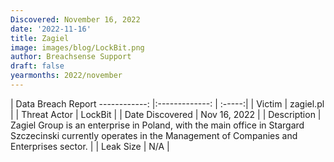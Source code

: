 ```yaml
---
Discovered: November 16, 2022
date: '2022-11-16'
title: Zagiel
image: images/blog/LockBit.png
author: Breachsense Support
draft: false
yearmonths: 2022/november
---
```



| Data Breach Report
------------:     |:-------------:    | :-----:|
| Victim      | zagiel.pl      | 
| Threat Actor      | LockBit      | 
| Date Discovered      | Nov 16, 2022      | 
| Description      | Zagiel Group is an enterprise in Poland, with the main office in Stargard Szczecinski currently operates in the Management of Companies and Enterprises sector.      | 
| Leak Size      | N/A      | 

